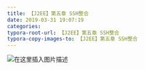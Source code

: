 ```yaml
---
title: 【J2EE】第五章 SSH整合
date: 2019-03-31 19:07:19
categories:
typora-root-url: 【J2EE】第五章 SSH整合
typora-copy-images-to: 【J2EE】第五章 SSH整合
---
```


![在这里插入图片描述](https://img-blog.csdnimg.cn/20190331190704758.png?x-oss-process=image/watermark,type_ZmFuZ3poZW5naGVpdGk,shadow_10,text_aHR0cHM6Ly9ibG9nLmNzZG4ubmV0L2t4YmsxMDA=,size_16,color_FFFFFF,t_70)
